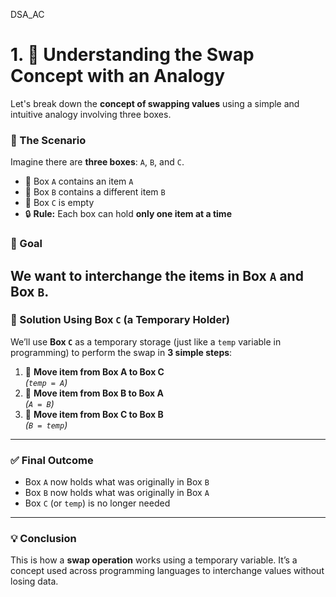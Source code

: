 DSA_AC
# 1. 🔄 Understanding the Swap Concept with an Analogy
Let's break down the **concept of swapping values** using a simple and intuitive analogy involving three boxes.
### 🧠 The Scenario
Imagine there are **three boxes**: `A`, `B`, and `C`.
- 🔹 Box `A` contains an item `A`
- 🔹 Box `B` contains a different item `B`
- 🔹 Box `C` is empty  
- 🔒 **Rule:** Each box can hold **only one item at a time**
### 🎯 Goal
We want to **interchange** the items in Box `A` and Box `B`.
---
### 🧰 Solution Using Box `C` (a Temporary Holder)
We’ll use **Box `C`** as a temporary storage (just like a `temp` variable in programming) to perform the swap in **3 simple steps**:
1. 🥇 **Move item from Box A to Box C**  
   _(`temp = A`)_
2. 🥈 **Move item from Box B to Box A**  
   _(`A = B`)_
3. 🥉 **Move item from Box C to Box B**  
   _(`B = temp`)_
---
### ✅ Final Outcome
- Box `A` now holds what was originally in Box `B`
- Box `B` now holds what was originally in Box `A`
- Box `C` (or `temp`) is no longer needed
---
### 💡 Conclusion
This is how a **swap operation** works using a temporary variable. It’s a concept used across programming languages to interchange values without losing data.
